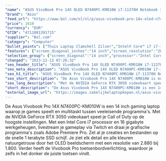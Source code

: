 ```yaml
---
"name": "ASUS VivoBook Pro 14X OLED N7400PC-KM010W i7-11370H Notebook 35,6 cm (14\") Intel® Core™ i7 16 GB DDR4-SDRAM 1000 GB SSD NVIDIA GeForce RTX 3050 Wi-Fi 6 (802.11ax) Windows 11 Home Zilver"
"brand": "Asus"
"feed_url": "https://www.bol.com/nl/nl/p/asus-vivobook-pro-14x-oled-n7400pc-km010w-i7-11370h-notebook-35-6-cm-intel-core-i7-16-gb-ddr4-sdram-1000-gb-ssd-nvidia-geforce-rtx-3050-wi-fi-6-windows-11-home-zilver/9300000055734270"
"price": 1610
"currency": "EUR"
"GTIN": "4711081391715"
"supplier": "Bol.com"
"category": "Computer"
"bullet_points": ["Thuis Laptop Clamshell Zilver","Intel® Core™ i7 i7-11370H","35,6 cm (14\") 2.8K 2880 x 1800 Pixels OLED Glans 16:10","16 GB DDR4-SDRAM","1 TB SSD","NVIDIA GeForce RTX 3050 4 GB Intel Iris Xe Graphics","Wi-Fi 6 (802.11ax) Bluetooth 5.0","Lithium-Ion (Li-Ion) 63 Wh 120 W","Windows 11 Home 64-bit"]
"features": {"screen_diagonal_inches":"14 inch","screen_resolution":"2880 x 1800 Pixels","processor_family":"Intel® Core™ i7","memory_size":"16 GB","memory_type":"DDR4-SDRAM","total_storage_space":"1 TB","graphics_card":"Intel Iris Xe Graphics","graphics_memory_size":"4 GB","operating_system":"Windows","battery_capacity":"63 Wh","width":"317,4 mm","depth":"228,5 mm","height":"17,9 mm","weight":"1,45 kg"}
"selection_group": {"screen_diagonal":"14 inch","processor":"Intel Core i7","changed_price_past_3_days":false,"product_family":"VivoBook"}
"changed": "2023-12-13 07:26:32"
"seo_header_title": "ASUS VivoBook Pro 14X OLED N7400PC-KM010W i7-11370H Notebook 35,6 cm (14\") Intel® Core™ i7 16 GB DDR4-SDRAM 1000 GB SSD NVIDIA GeForce RTX 3050 Wi-Fi 6 (802.11ax) Windows 11 Home Zilver"
"seo_meta_description": "ASUS VivoBook Pro 14X OLED N7400PC-KM010W i7-11370H Notebook 35,6 cm (14\") Intel® Core™ i7 16 GB DDR4-SDRAM 1000 GB SSD NVIDIA GeForce RTX 3050 Wi-Fi 6 (802.11ax) Windows 11 Home Zilver"
"seo_h1_title": "ASUS VivoBook Pro 14X OLED N7400PC-KM010W i7-11370H Notebook 35,6 cm (14\") Intel® Core™ i7 16 GB DDR4-SDRAM 1000 GB SSD NVIDIA GeForce RTX 3050 Wi-Fi 6 (802.11ax) Windows 11 Home Zilver"
"seo_short_description": "De Asus Vivobook Pro 14X N7400PC-KM010W is een 14 inch gaming laptop waarop je games speelt en multitaskt tussen veeleisende programma's."
"seo_long_description": "Met de NVIDIA GeForce RTX 3050 videokaart speel je Call of Duty op de hoogste instellingen. Met een Intel Core i7 processor en 16 gigabyte werkgeheugen, livestream je gameplay via Twitch en draai je grafische programma's zoals Adobe Premiere Pro. Zet al je creaties en bestanden op de snelle 1 terabyte SSD schijf. Je ziet elk detail en alle kleuren natuurgetrouw door het OLED beeldscherm met een resolutie van 2. 880 bij 1. 800. Verder heeft de Vivobook Pro toetsenbordverlichting, waardoor je zelfs in het donker de juiste toetsen vindt."
"short_description": "De Asus Vivobook Pro 14X N7400PC-KM010W is een 14 inch gaming laptop waarop je games speelt en multitaskt tussen veeleisende programma's. Met de NVIDIA GeForce RTX 3050 videokaart speel je Call of Duty op de hoogste instellingen. Met een Intel Core i7 processor en 16 gigabyte werkgeheugen, livestream je gameplay via Twitch en draai je grafische programma's zoals Adobe Premiere Pro. Zet al je creaties en bestanden op de snelle 1 terabyte SSD schijf. Je ziet elk detail en alle kleuren natuurgetrouw door het OLED beeldscherm met een resolutie van 2.880 bij 1.800. Verder heeft de Vivobook Pro toetsenbordverlichting, waardoor je zelfs in het donker de juiste toetsen vindt."
"external_image_url": "https://images.zakelijkelaptopkopen.nl/asus-vivobook-pro-14x-oled-n7400pc-km010w-i7-11370h-notebook-35-6-cm-intel-core-i7-16-gb-ddr4-sdram-1000-gb-ssd-nvidia-geforce-rtx-3050-wi-fi-6-windows-11-home-zilver.webp"
---
```


De Asus Vivobook Pro 14X N7400PC-KM010W is een 14 inch gaming laptop waarop je games speelt en multitaskt tussen veeleisende programma's. Met de NVIDIA GeForce RTX 3050 videokaart speel je Call of Duty op de hoogste instellingen. Met een Intel Core i7 processor en 16 gigabyte werkgeheugen, livestream je gameplay via Twitch en draai je grafische programma's zoals Adobe Premiere Pro. Zet al je creaties en bestanden op de snelle 1 terabyte SSD schijf. Je ziet elk detail en alle kleuren natuurgetrouw door het OLED beeldscherm met een resolutie van 2.880 bij 1.800. Verder heeft de Vivobook Pro toetsenbordverlichting, waardoor je zelfs in het donker de juiste toetsen vindt.